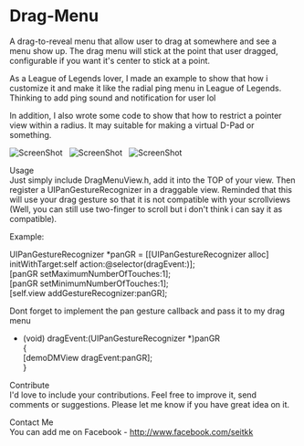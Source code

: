 Drag-Menu
=========

A drag-to-reveal menu that allow user to drag at somewhere and see a menu show up. The drag menu will stick at the point that user dragged, configurable if you want it's center to stick at a point.  

As a League of Legends lover, I made an example to show that how i customize it and make it like the radial ping menu in League of Legends. Thinking to add ping sound and notification for user lol  

In addition, I also wrote some code to show that how to restrict a pointer view within a radius. It may suitable for making a virtual D-Pad or something.  

![ScreenShot](https://github.com/Seitk/Drag-Menu/blob/master/Drag%20Menu/resources/screenshot1.png?raw=true) &nbsp; ![ScreenShot](https://github.com/Seitk/Drag-Menu/blob/master/Drag%20Menu/resources/screenshot2.png?raw=true) &nbsp; ![ScreenShot](https://github.com/Seitk/Drag-Menu/blob/master/Drag%20Menu/resources/screenshot3.png?raw=true)

Usage  
Just simply include DragMenuView.h, add it into the TOP of your view. Then register a UIPanGestureRecognizer in a draggable view. Reminded that this will use your drag gesture so that it is not compatible with your scrollviews (Well, you can still use two-finger to scroll but i don't think i can say it as compatible).

Example:

UIPanGestureRecognizer *panGR = [[UIPanGestureRecognizer alloc] initWithTarget:self action:@selector(dragEvent:)];  
[panGR setMaximumNumberOfTouches:1];  
[panGR setMinimumNumberOfTouches:1];  
[self.view addGestureRecognizer:panGR];  
  
Dont forget to implement the pan gesture callback and pass it to my drag menu  

- (void) dragEvent:(UIPanGestureRecognizer *)panGR  
{  
    [demoDMView dragEvent:panGR];  
}  
  
Contribute  
I'd love to include your contributions. Feel free to improve it, send comments or suggestions. Please let me know if you have great idea on it.

Contact Me  
You can add me on Facebook - http://www.facebook.com/seitkk
